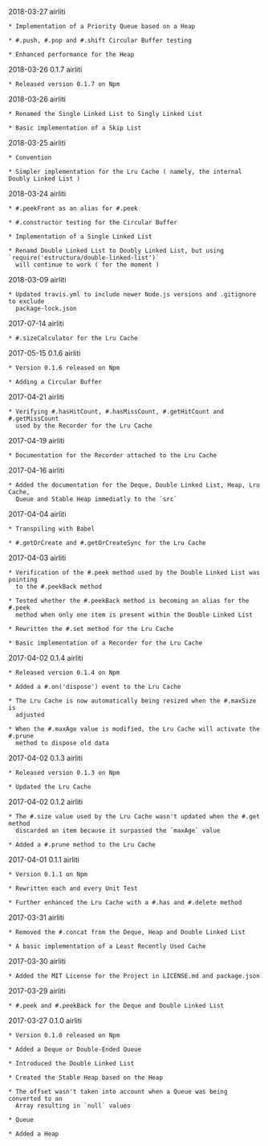 2018-03-27 airliti

    * Implementation of a Priority Queue based on a Heap

    * #.push, #.pop and #.shift Circular Buffer testing

    * Enhanced performance for the Heap

2018-03-26 0.1.7 airliti

    * Released version 0.1.7 on Npm

2018-03-26 airliti

    * Renamed the Single Linked List to Singly Linked List

    * Basic implementation of a Skip List

2018-03-25 airliti

    * Convention
    
    * Simpler implementation for the Lru Cache ( namely, the internal Doubly Linked List )

2018-03-24 airliti

    * #.peekFront as an alias for #.peek

    * #.constructor testing for the Circular Buffer

    * Implementation of a Single Linked List

    * Renamd Double Linked List to Doubly Linked List, but using `require('estructura/double-linked-list')`
      will continue to work ( for the moment )

2018-03-09 airliti

    * Updated travis.yml to include newer Node.js versions and .gitignore to exclude
      package-lock.json

2017-07-14 airliti

    * #.sizeCalculator for the Lru Cache

2017-05-15 0.1.6 airliti

    * Version 0.1.6 released on Npm

    * Adding a Circular Buffer

2017-04-21 airliti

    * Verifying #.hasHitCount, #.hasMissCount, #.getHitCount and #.getMissCount
      used by the Recorder for the Lru Cache

2017-04-19 airliti

    * Documentation for the Recorder attached to the Lru Cache

2017-04-16 airliti

    * Added the documentation for the Deque, Double Linked List, Heap, Lru Cache,
      Queue and Stable Heap immediatly to the `src`

2017-04-04 airliti

    * Transpiling with Babel

    * #.getOrCreate and #.getOrCreateSync for the Lru Cache

2017-04-03 airliti

    * Verification of the #.peek method used by the Double Linked List was pointing
      to the #.peekBack method
      
    * Tested whether the #.peekBack method is becoming an alias for the #.peek
      method when only one item is present within the Double Linked List
          
    * Rewritten the #.set method for the Lru Cache
    
    * Basic implementation of a Recorder for the Lru Cache

2017-04-02 0.1.4 airliti

    * Released version 0.1.4 on Npm
    
    * Added a #.on('dispose') event to the Lru Cache
    
    * The Lru Cache is now automatically being resized when the #.maxSize is 
      adjusted
    
    * When the #.maxAge value is modified, the Lru Cache will activate the #.prune
      method to dispose old data

2017-04-02 0.1.3 airliti

    * Released version 0.1.3 on Npm

    * Updated the Lru Cache

2017-04-02 0.1.2 airliti

    * The #.size value used by the Lru Cache wasn't updated when the #.get method 
      discarded an item because it surpassed the `maxAge` value

    * Added a #.prune method to the Lru Cache

2017-04-01 0.1.1 airliti

    * Version 0.1.1 on Npm

    * Rewritten each and every Unit Test
    
    * Further enhanced the Lru Cache with a #.has and #.delete method

2017-03-31 airliti

    * Removed the #.concat from the Deque, Heap and Double Linked List

    * A basic implementation of a Least Recently Used Cache

2017-03-30 airliti

    * Added the MIT License for the Project in LICENSE.md and package.json

2017-03-29 airliti

    * #.peek and #.peekBack for the Deque and Double Linked List

2017-03-27 0.1.0 airliti

    * Version 0.1.0 released on Npm

    * Added a Deque or Double-Ended Queue
    
    * Introduced the Double Linked List
    
    * Created the Stable Heap based on the Heap
    
    * The offset wasn't taken into account when a Queue was being converted to an 
      Array resulting in `null` values
    
    * Queue
    
    * Added a Heap